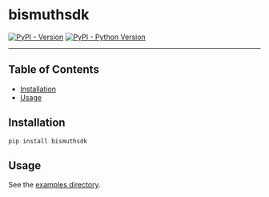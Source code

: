 # bismuthsdk

[![PyPI - Version](https://img.shields.io/pypi/v/bismuthsdk.svg)](https://pypi.org/project/bismuthsdk)
[![PyPI - Python Version](https://img.shields.io/pypi/pyversions/bismuthsdk.svg)](https://pypi.org/project/bismuthsdk)

-----

## Table of Contents

- [Installation](#installation)
- [Usage](#usage)

## Installation

```console
pip install bismuthsdk
```

## Usage

See the [examples directory](./examples).
